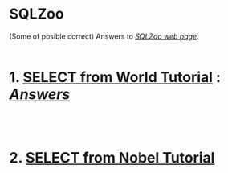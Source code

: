 # SQLZoo
(Some of posible correct) Answers to [*SQLZoo web page*](https://sqlzoo.net/wiki/SQL_Tutorial).
<br></br>

# 1. [SELECT from World Tutorial](https://sqlzoo.net/wiki/SELECT_from_WORLD_Tutorial) **:** [*Answers*](SELECT_from_WORLD_Tutorial_answers.md)
<br></br>

# 2. [SELECT from Nobel Tutorial](SELECT_from_Nobel_Tutorial_answers.md)
